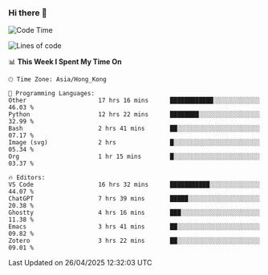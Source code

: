 ### Hi there 👋

<!--
**nicehiro/nicehiro** is a ✨ _special_ ✨ repository because its `README.md` (this file) appears on your GitHub profile.

Here are some ideas to get you started:

- 🔭 I’m currently working on ...
- 🌱 I’m currently learning ...
- 👯 I’m looking to collaborate on ...
- 🤔 I’m looking for help with ...
- 💬 Ask me about ...
- 📫 How to reach me: ...
- 😄 Pronouns: ...
- ⚡ Fun fact: ...
-->

<!--START_SECTION:waka-->
![Code Time](http://img.shields.io/badge/Code%20Time-588%20hrs%2020%20mins-blue)

![Lines of code](https://img.shields.io/badge/From%20Hello%20World%20I%27ve%20Written-1.7%20million%20lines%20of%20code-blue)

📊 **This Week I Spent My Time On** 

```text
🕑︎ Time Zone: Asia/Hong_Kong

💬 Programming Languages: 
Other                    17 hrs 16 mins      ████████████░░░░░░░░░░░░░   46.03 % 
Python                   12 hrs 22 mins      ████████░░░░░░░░░░░░░░░░░   32.99 % 
Bash                     2 hrs 41 mins       ██░░░░░░░░░░░░░░░░░░░░░░░   07.17 % 
Image (svg)              2 hrs               █░░░░░░░░░░░░░░░░░░░░░░░░   05.34 % 
Org                      1 hr 15 mins        █░░░░░░░░░░░░░░░░░░░░░░░░   03.37 % 

🔥 Editors: 
VS Code                  16 hrs 32 mins      ███████████░░░░░░░░░░░░░░   44.07 % 
ChatGPT                  7 hrs 39 mins       █████░░░░░░░░░░░░░░░░░░░░   20.38 % 
Ghostty                  4 hrs 16 mins       ███░░░░░░░░░░░░░░░░░░░░░░   11.38 % 
Emacs                    3 hrs 41 mins       ██░░░░░░░░░░░░░░░░░░░░░░░   09.82 % 
Zotero                   3 hrs 22 mins       ██░░░░░░░░░░░░░░░░░░░░░░░   09.01 % 
```


 Last Updated on 26/04/2025 12:32:03 UTC
<!--END_SECTION:waka-->
